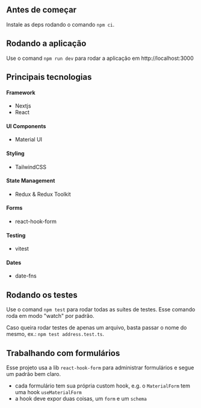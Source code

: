 ## Antes de começar
Instale as deps rodando o comando `npm ci`.

## Rodando a aplicação
Use o comand `npm run dev` para rodar a aplicação em http://localhost:3000

## Principais tecnologias

#### Framework
- Nextjs
- React

#### UI Components
- Material UI

#### Styling
- TailwindCSS

#### State Management
- Redux & Redux Toolkit

#### Forms 
- react-hook-form

#### Testing 
- vitest

#### Dates
- date-fns

## Rodando os testes

Use o comand `npm test` para rodar todas as suítes de testes. Esse comando roda em modo "watch" por padrão.

Caso queira rodar testes de apenas um arquivo, basta passar o nome do mesmo, ex.: `npm test address.test.ts`.

## Trabalhando com formulários

Esse projeto usa a lib `react-hook-form` para administrar formulários e segue um padrão bem claro.

- cada formulário tem sua própria custom hook, e.g. o `MaterialForm` tem uma hook `useMaterialForm`
- a hook deve expor duas coisas, um `form` e um `schema`


